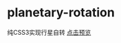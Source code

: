 # planetary-rotation
纯CSS3实现行星自转
<a href="https://chenjuanmemeda.github.io/planetary-rotation/run/run.html">点击预览</a>
